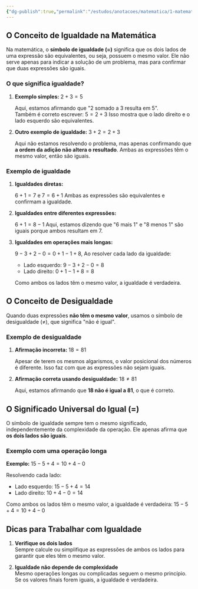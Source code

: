 ```yaml
---
{"dg-publish":true,"permalink":"/estudos/anotacoes/matematica/1-matematica-fundamental/3-algebra/3-2-igualdade/","updated":"2025-03-08T18:09:44.499-03:00"}
---
```


## O Conceito de Igualdade na Matemática

Na matemática, o **símbolo de igualdade ($=$)** significa que os dois lados de uma expressão são equivalentes, ou seja, possuem o mesmo valor. Ele não serve apenas para indicar a solução de um problema, mas para confirmar que duas expressões são iguais.

### O que significa igualdade?

1. **Exemplo simples:** $2 + 3 = 5$

	Aqui, estamos afirmando que "2 somado a 3 resulta em 5".  
	Também é correto escrever:
	$5 = 2 + 3$
	Isso mostra que o lado direito e o lado esquerdo são equivalentes.

2. **Outro exemplo de igualdade:** $3 + 2 = 2 + 3$

	Aqui não estamos resolvendo o problema, mas apenas confirmando que **a ordem da adição não altera o resultado**. Ambas as expressões têm o mesmo valor, então são iguais.

### Exemplo de igualdade

1. **Igualdades diretas:**

	$6 + 1 = 7$ e $7 = 6 + 1$
	Ambas as expressões são equivalentes e confirmam a igualdade.

2. **Igualdades entre diferentes expressões:**

	$6 + 1 = 8 - 1$
	Aqui, estamos dizendo que "6 mais 1" e "8 menos 1" são iguais porque ambos resultam em 7.

3. **Igualdades em operações mais longas:**

	$9 - 3 + 2 - 0 = 0 + 1 - 1 + 8$, Ao resolver cada lado da igualdade:
	- Lado esquerdo: $9 - 3 + 2 - 0 = 8$
	- Lado direito: $0 + 1 - 1 + 8 = 8$
	
	Como ambos os lados têm o mesmo valor, a igualdade é verdadeira.

## O Conceito de Desigualdade

Quando duas expressões **não têm o mesmo valor**, usamos o símbolo de desigualdade ($\neq$), que significa "não é igual".

### Exemplo de desigualdade  

1. **Afirmação incorreta:** $18 = 81$

	Apesar de terem os mesmos algarismos, o valor posicional dos números é diferente. Isso faz com que as expressões não sejam iguais.

2. **Afirmação correta usando desigualdade:** $18 \neq 81$
 
	Aqui, estamos afirmando que **18 não é igual a 81**, o que é correto.

## O Significado Universal do Igual ($=$)

O símbolo de igualdade sempre tem o mesmo significado, independentemente da complexidade da operação. Ele apenas afirma que **os dois lados são iguais**.

### Exemplo com uma operação longa  

**Exemplo:** $15 - 5 + 4 = 10 + 4 - 0$

Resolvendo cada lado:  
- Lado esquerdo: $15 - 5 + 4 = 14$
- Lado direito: $10 + 4 - 0 = 14$

Como ambos os lados têm o mesmo valor, a igualdade é verdadeira: $15 - 5 + 4 = 10 + 4 - 0$

## Dicas para Trabalhar com Igualdade  

1. **Verifique os dois lados**  
   Sempre calcule ou simplifique as expressões de ambos os lados para garantir que eles têm o mesmo valor.

2. **Igualdade não depende de complexidade**  
   Mesmo operações longas ou complicadas seguem o mesmo princípio. Se os valores finais forem iguais, a igualdade é verdadeira.
